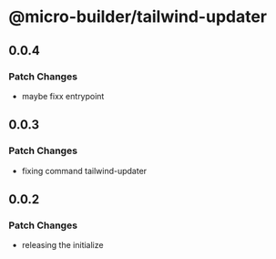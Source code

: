 # @micro-builder/tailwind-updater

## 0.0.4

### Patch Changes

- maybe fixx entrypoint

## 0.0.3

### Patch Changes

- fixing command tailwind-updater

## 0.0.2

### Patch Changes

- releasing the initialize
